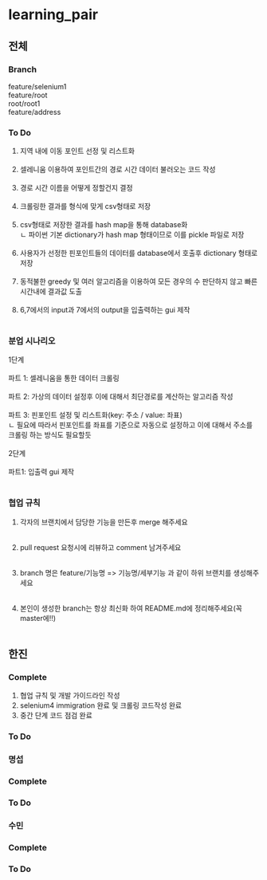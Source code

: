 # learning_pair
## 전체
### Branch
feature/selenium1<br/>
feature/root<br/>
root/root1<br/>
feature/address<br/>

### To Do
1. 지역 내에 이동 포인트 선정 및 리스트화<br/><br/>
2. 셀레니움 이용하여 포인트간의 경로 시간 데이터 불러오는 코드 작성<br/><br/>
3. 경로 시간 이름을 어떻게 정할건지 결정<br/><br/>
4. 크롤링한 결과를 형식에 맞게 csv형태로 저장<br/><br/>
5. csv형태로 저장한 결과를 hash map을 통해 database화 <br/>
ㄴ 파이썬 기본 dictionary가 hash map 형태이므로 이를 pickle 파일로 저장<br/><br/>
6.  사용자가 선정한 핀포인트들의 데이터를 database에서 호출후 dictionary 형태로 저장<br/><br/>
7. 동적불한 greedy 및 여러 알고리즘을 이용하여 모든 경우의 수 판단하지 않고 빠른 시간내에 결과값 도출<br/><br/>
8. 6,7에서의 input과 7에서의 output을 입출력하는 gui 제작<br/><br/>

### 분업 시나리오
1단계<br/><br/>
파트 1: 셀레니움을 통한 데이터 크롤링<br/><br/>
파트 2: 가상의 데이터 설정후 이에 대해서 최단경로를  계산하는 알고리즘 작성<br/><br/>
파트 3: 핀포인트 설정 및 리스트화(key: 주소 / value: 좌표)<br/>
ㄴ 필요에 따라서 핀포인트를 좌표를 기준으로 자동으로 설정하고 이에 대해서 주소를 크롤링 하는 방식도 필요할듯<br/><br/>
2단계<br/><br/>
파트1: 입출력 gui 제작<br/><br/>

### 협업 규칙

1. 각자의 브랜치에서 담당한 기능을 만든후 merge 해주세요<br/><br/>

2. pull request 요청시에 리뷰하고 comment 남겨주세요 <br/><br/>

3. branch 명은 feature/기능명 => 기능명/세부기능 과 같이 하위 브랜치를 생성해주세요<br/><br/>

4. 본인이 생성한 branch는 항상 최신화 하여 README.md에 정리해주세요(꼭 master에!!)<br/><br/>


## 한진
### Complete

1. 협업 규칙 및 개발 가이드라인 작성
2. selenium4 immigration 완료 및 크롤링 코드작성 완료
3. 중간 단계 코드 점검 완료

### To Do

### 명섭
### Complete
### To Do

### 수민
### Complete
### To Do